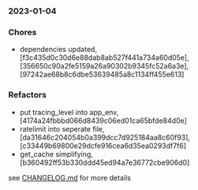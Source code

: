 ### 2023-01-04

### Chores
+ dependencies updated, [f3c435d0c30d6e88dab8ab527f441a734a60d05e], [356650c90a2fe5159a26a90302b9345fc52a6a3e], [97242ae68b8c6dbe53639485a8c1134ff455e613]

### Refactors
+ put tracing_level into app_env, [4174a24fbbbd066d8439c06ed01ca65bfde84d0e]
+ ratelimit into seperate file, [da31646c204054b0a399dcc7d925184aa8c60f93], [c33449b69800e29dcfe916cea6d35ea0293df7f6]
+ get_cache simplifying, [b360492ff53b330ddd45ed94a7e36772cbe906d0]


see <a href='https://github.com/mrjackwills/adsbdb/blob/main/CHANGELOG.md'>CHANGELOG.md</a> for more details
